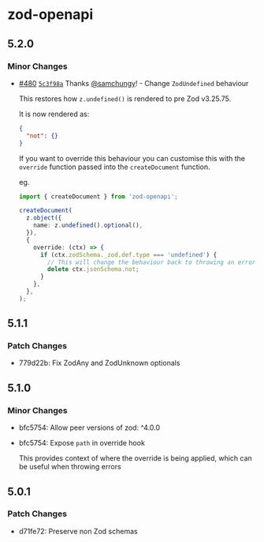 # zod-openapi

## 5.2.0

### Minor Changes

- [#480](https://github.com/samchungy/zod-openapi/pull/480) [`5c3f98a`](https://github.com/samchungy/zod-openapi/commit/5c3f98a49a4377819b93993fb92a84510f794d28) Thanks [@samchungy](https://github.com/samchungy)! - Change `ZodUndefined` behaviour

  This restores how `z.undefined()` is rendered to pre Zod v3.25.75.

  It is now rendered as:

  ```json
  {
    "not": {}
  }
  ```

  If you want to override this behaviour you can customise this with the `override` function passed into the `createDocument` function.

  eg.

  ```ts
  import { createDocument } from 'zod-openapi';

  createDocument(
    z.object({
      name: z.undefined().optional(),
    }),
    {
      override: (ctx) => {
        if (ctx.zodSchema._zod.def.type === 'undefined') {
          // This will change the behaviour back to throwing an error
          delete ctx.jsonSchema.not;
        }
      },
    },
  );
  ```

## 5.1.1

### Patch Changes

- 779d22b: Fix ZodAny and ZodUnknown optionals

## 5.1.0

### Minor Changes

- bfc5754: Allow peer versions of zod: ^4.0.0
- bfc5754: Expose `path` in override hook

  This provides context of where the override is being applied, which can be useful when throwing errors

## 5.0.1

### Patch Changes

- d71fe72: Preserve non Zod schemas
